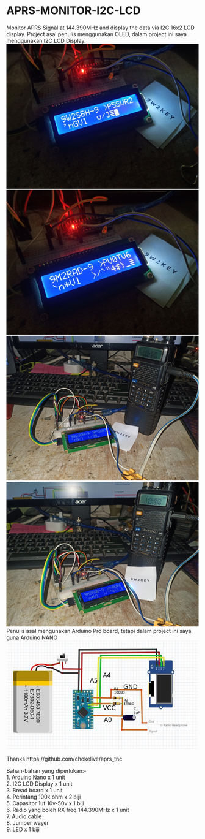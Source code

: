 # APRS-MONITOR-I2C-LCD
Monitor APRS Signal at 144.390MHz and display the data via I2C 16x2 LCD display. Project asal penulis menggunakan OLED, dalam project ini saya menggunakan I2C LCD Display.
<img src="https://github.com/mzakiab/APRS-MONITOR-I2C-LCD/blob/main/IMG_20230121_204736.jpg">
<img src="https://github.com/mzakiab/APRS-MONITOR-I2C-LCD/blob/main/IMG_20230121_204853.jpg">
<img src="https://github.com/mzakiab/APRS-MONITOR-I2C-LCD/blob/main/IMG_20230121_205252.jpg">
<img src="https://github.com/mzakiab/APRS-MONITOR-I2C-LCD/blob/main/IMG_20230121_205403.jpg">
Penulis asal mengunakan Arduino Pro board, tetapi dalam project ini saya guna Arduino NANO
<img src="https://github.com/mzakiab/APRS-MONITOR-I2C-LCD/blob/main/circuit.jpeg">
<p>
Thanks https://github.com/chokelive/aprs_tnc
<p>
Bahan-bahan yang diperlukan:-
  <br>
1. Arduino Nano x 1 unit
  <br>
2. I2C LCD Display x 1 unit
  <br>
3. Bread board x 1 unit
  <br>
4. Perintang 100k ohm x 2 biji
  <br>
5. Capasitor 1uf 10v-50v x 1 biji
  <br>
6. Radio yang boleh RX freq 144.390MHz x 1 unit
  <br>
7. Audio cable
  <br>
8. Jumper wayer
  <br>
9. LED x 1 biji
